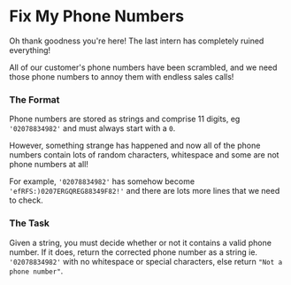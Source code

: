 # Fix My Phone Numbers

Oh thank goodness you're here! The last intern has completely ruined everything! 

All of our customer's phone numbers have been scrambled, and we need those phone numbers to annoy them with endless sales calls!

### The Format

Phone numbers are stored as strings and comprise 11 digits, eg ```'02078834982'``` and must always start with a ```0```.

However, something strange has happened and now all of the phone numbers contain lots of random characters, whitespace and some are not phone numbers at all! 

For example, 
```'02078834982'``` has somehow become ```'efRFS:)0207ERGQREG88349F82!'``` and there are lots more lines that we need to check.

### The Task

Given a string, you must decide whether or not it contains a valid phone number. If it does, return the corrected phone number as a string ie. ```'02078834982'``` with no whitespace or special characters, else return ``"Not a phone number"``.





